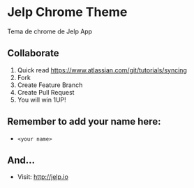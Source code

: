 # Jelp Chrome Theme

Tema de chrome de Jelp App

## Collaborate

1. Quick read https://www.atlassian.com/git/tutorials/syncing
2. Fork
3. Create Feature Branch
4. Create Pull Request
5. You will win 1UP!

## Remember to add your name here:
* `<your name>`

## And...

* Visit: http://jelp.io
